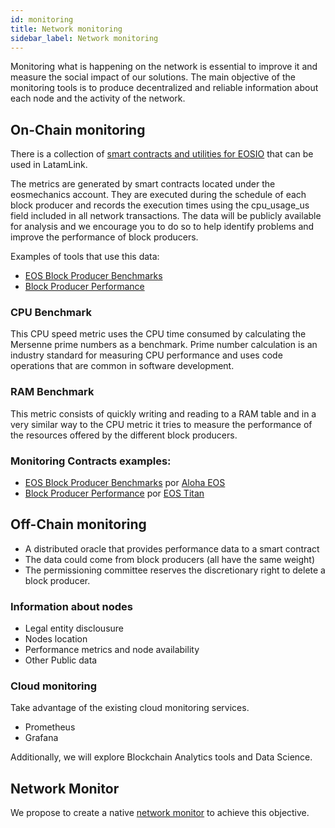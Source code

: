 ```yaml
---
id: monitoring
title: Network monitoring
sidebar_label: Network monitoring
---
```


Monitoring what is happening on the network is essential to improve it and measure the social impact of our solutions. The main objective of the monitoring tools is to produce decentralized and reliable information about each node and the activity of the network.

## On-Chain monitoring
There is a collection of [smart contracts and utilities for EOSIO](https://github.com/AlohaEOS/eos-mechanics) that can be used in LatamLink.

The metrics are generated by smart contracts located under the eosmechanics account. They are executed during the schedule of each block producer and records the execution times using the cpu_usage_us field included in all network transactions. The data will be publicly available for analysis and we encourage you to do so to help identify problems and improve the performance of block producers.

Examples of tools that use this data:

- [EOS Block Producer Benchmarks](https://www.alohaeos.com/tools/benchmarks)
- [Block Producer Performance](https://labs.eostitan.com/#/block-producer-performance)

### CPU Benchmark
This CPU speed metric uses the CPU time consumed by calculating the Mersenne prime numbers as a benchmark. Prime number calculation is an industry standard for measuring CPU performance and uses code operations that are common in software development.

### RAM Benchmark
This metric consists of quickly writing and reading to a RAM table and in a very similar way to the CPU metric it tries to measure the performance of the resources offered by the different block producers.

### Monitoring Contracts examples:

- [EOS Block Producer Benchmarks](https://www.alohaeos.com/tools/benchmarks) por [Aloha EOS](https://www.alohaeos.com/)
- [Block Producer Performance](https://labs.eostitan.com/#/block-producer-performance) por [EOS Titan](https://eostitan.com/)

## Off-Chain monitoring

- A distributed oracle that provides performance data to a smart contract
- The data could come from block producers (all have the same weight)
- The permissioning committee reserves the discretionary right to delete a block producer.

### Information about nodes
- Legal entity disclousure
- Nodes location
- Performance metrics and node availability
- Other Public data


### Cloud monitoring

Take advantage of the existing cloud monitoring services.

 - Prometheus
 - Grafana

Additionally, we will explore Blockchain Analytics tools and Data Science.


## Network Monitor

We propose to create a native [network monitor](monitor.md) to achieve this objective. 
 




